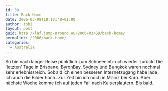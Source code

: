 ```yaml
---
id: 30
title: Back Home
date: 2006-03-09T18:10:48+01:00
author: tobi
layout: post
guid: http://laf.jump-around.eu/2006/03/09/back-home/
permalink: /2006/back-home/
categories:
  - Australia
---
```

So bin nach langer Reise pünktlich zum Schneeeinbruch wieder zurück! Die 'letzten' Tage in Brisbane, ByronBay, Sydney und Bangkok waren nochmal sehr erlebnissreich. Sobald ich einen besseren Internetzugang habe lade ich auch die Bilder hoch. Zur Zeit bin ich noch in Mainz bei Karo. Aber nächste Woche komme ich auf jeden Fall nach Kaiserslautern. Bis bald..